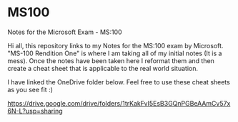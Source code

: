 # MS100
Notes for the Microsoft Exam - MS:100

Hi all, this repository links to my Notes for the MS:100 exam by Microsoft.
"MS-100 Rendition One" is where I am taking all of my initial notes (It is a mess).
Once the notes have been taken here I reformat them and then create a cheat sheet that is applicable to the real world situation.

I have linked the OneDrive folder below. Feel free to use these cheat sheets as you see fit :)

https://drive.google.com/drive/folders/1trKakFvI5EsB3GQnPGBeAAmCv57x6N-L?usp=sharing
